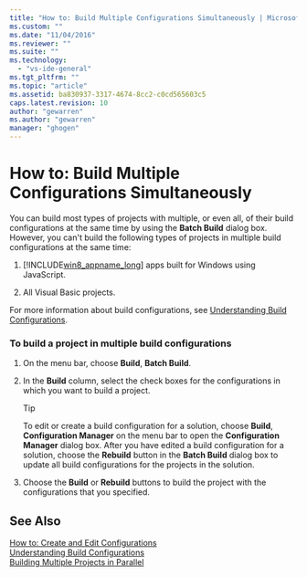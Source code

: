 ```yaml
---
title: "How to: Build Multiple Configurations Simultaneously | Microsoft Docs"
ms.custom: ""
ms.date: "11/04/2016"
ms.reviewer: ""
ms.suite: ""
ms.technology: 
  - "vs-ide-general"
ms.tgt_pltfrm: ""
ms.topic: "article"
ms.assetid: ba830937-3317-4674-8cc2-c0cd565603c5
caps.latest.revision: 10
author: "gewarren"
ms.author: "gewarren"
manager: "ghogen"
---
```

# How to: Build Multiple Configurations Simultaneously
You can build most types of projects with multiple, or even all, of their build configurations at the same time by using the **Batch Build** dialog box. However, you can't build the following types of projects in multiple build configurations at the same time:  
  
1.  [!INCLUDE[win8_appname_long](../debugger/includes/win8_appname_long_md.md)] apps built for Windows using JavaScript.  
  
2.  All Visual Basic projects.  
  
 For more information about build configurations, see [Understanding Build Configurations](../ide/understanding-build-configurations.md).  
  
### To build a project in multiple build configurations  
  
1.  On the menu bar, choose **Build**, **Batch Build**.  
  
2.  In the **Build** column, select the check boxes for the configurations in which you want to build a project.  
  
    > [!TIP]
    >  To edit or create a build configuration for a solution, choose **Build**, **Configuration Manager** on the menu bar to open the **Configuration Manager** dialog box. After you have edited a build configuration for a solution, choose the **Rebuild** button in the **Batch Build** dialog box to update all build configurations for the projects in the solution.  
  
3.  Choose the **Build** or **Rebuild** buttons to build the project with the configurations that you specified.  
  
## See Also  
 [How to: Create and Edit Configurations](../ide/how-to-create-and-edit-configurations.md)   
 [Understanding Build Configurations](../ide/understanding-build-configurations.md)   
 [Building Multiple Projects in Parallel](../msbuild/building-multiple-projects-in-parallel-with-msbuild.md)